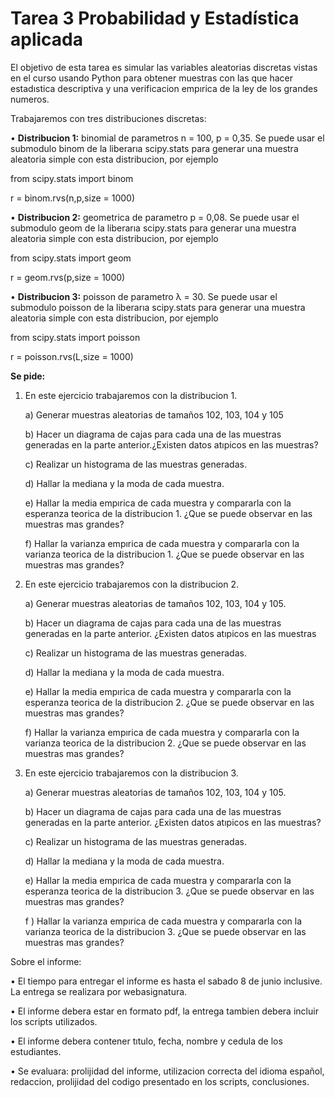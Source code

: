 # Tarea 3 Probabilidad y Estadística aplicada
El objetivo de esta tarea es simular las variables aleatorias discretas vistas en el curso usando Python para obtener muestras con las que hacer estadıstica descriptiva y una verificacion empırica de la ley de los grandes numeros.

Trabajaremos con tres distribuciones discretas:

• <b>Distribucion 1:</b> binomial de parametros n = 100, p = 0,35. Se puede usar el submodulo binom de la liberarıa scipy.stats para generar una muestra aleatoria simple con esta distribucion, por ejemplo

from scipy.stats import binom

r = binom.rvs(n,p,size = 1000)

• <b>Distribucion 2:</b> geometrica de parametro p = 0,08. Se puede usar el submodulo geom de la liberarıa scipy.stats para generar una muestra aleatoria simple con esta distribucion, por ejemplo

from scipy.stats import geom

r = geom.rvs(p,size = 1000)

• <b>Distribucion 3:</b> poisson de parametro λ = 30. Se puede usar el submodulo poisson de la liberarıa
scipy.stats para generar una muestra aleatoria simple con esta distribucion, por ejemplo

from scipy.stats import poisson

r = poisson.rvs(L,size = 1000)

<b>Se pide:</b>
1. En este ejercicio trabajaremos con la distribucion 1.

    a) Generar muestras aleatorias de tamaños 102, 103, 104 y 105

    b) Hacer un diagrama de cajas para cada una de las muestras generadas en la parte anterior.¿Existen datos atıpicos en las muestras?

    c) Realizar un histograma de las muestras generadas.

    d) Hallar la mediana y la moda de cada muestra.

    e) Hallar la media empırica de cada muestra y compararla con la esperanza teorica de la distribucion 1. ¿Que se puede observar en las muestras mas grandes?

    f) Hallar la varianza empırica de cada muestra y compararla con la varianza teorica de la distribucion 1. ¿Que se puede observar en las muestras mas grandes?

2. En este ejercicio trabajaremos con la distribucion 2.

    a) Generar muestras aleatorias de tamaños 102, 103, 104 y 105.

    b) Hacer un diagrama de cajas para cada una de las muestras generadas en la parte anterior. ¿Existen datos atıpicos en las muestras

    c) Realizar un histograma de las muestras generadas.

    d) Hallar la mediana y la moda de cada muestra.

    e) Hallar la media empırica de cada muestra y compararla con la esperanza teorica de la distribucion 2. ¿Que se puede observar en las muestras mas grandes?

    f) Hallar la varianza empırica de cada muestra y compararla con la varianza teorica de la distribucion 2. ¿Que se puede observar en las muestras mas grandes?

3. En este ejercicio trabajaremos con la distribucion 3.

    a) Generar muestras aleatorias de tamaños 102, 103, 104 y 105.

    b) Hacer un diagrama de cajas para cada una de las muestras  generadas en la parte anterior. ¿Existen datos atıpicos en las muestras?

    c) Realizar un histograma de las muestras generadas.

    d) Hallar la mediana y la moda de cada muestra.

    e) Hallar la media empırica de cada muestra y compararla con la esperanza teorica de la distribucion 3. ¿Que se puede observar en las muestras mas grandes?

    f ) Hallar la varianza empırica de cada muestra y compararla con la varianza teorica de la distribucion 3. ¿Que se puede observar en las muestras mas grandes?
    

Sobre el informe:

• El tiempo para entregar el informe es hasta el sabado 8 de junio inclusive. La entrega se realizara por webasignatura.

• El informe debera estar en formato pdf, la entrega tambien debera incluir los scripts utilizados.

• El informe debera contener tıtulo, fecha, nombre y cedula de los estudiantes.

• Se evaluara: prolijidad del informe, utilizacion correcta del idioma español, redaccion, prolijidad del
codigo presentado en los scripts, conclusiones.